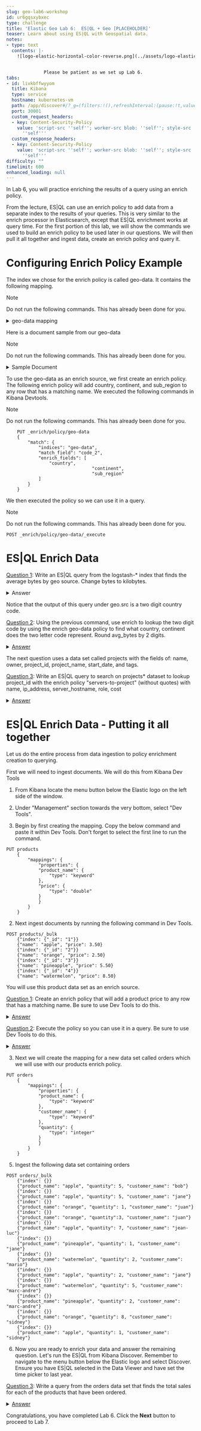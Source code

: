```yaml
---
slug: geo-lab6-workshop
id: ur6gqsxybxec
type: challenge
title: 'Elastic Geo Lab 6:  ES|QL + Geo [PLACEHOLDER]'
teaser: Learn about using ES|QL with Geospatial data.
notes:
- type: text
  contents: |-
    ![logo-elastic-horizontal-color-reverse.png](../assets/logo-elastic-horizontal-color-reverse.png)


              Please be patient as we set up Lab 6.
tabs:
- id: livkbffwyyom
  title: Kibana
  type: service
  hostname: kubernetes-vm
  path: /app/discover#/?_g=(filters:!(),refreshInterval:(pause:!t,value:60000),time:(from:now-48h,to:now))&_a=(columns:!(),dataSource:(dataViewId:trimet-geo-workshop-data,type:dataView),filters:!(),interval:auto,query:(language:kuery,query:''),sort:!(!('@timestamp',desc)))
  port: 30001
  custom_request_headers:
  - key: Content-Security-Policy
    value: 'script-src ''self''; worker-src blob: ''self''; style-src ''unsafe-inline''
      ''self'''
  custom_response_headers:
  - key: Content-Security-Policy
    value: 'script-src ''self''; worker-src blob: ''self''; style-src ''unsafe-inline''
      ''self'''
difficulty: ""
timelimit: 600
enhanced_loading: null
---
```

In Lab 6,  you will practice enriching the results of a query using an enrich policy.

From the lecture, ES|QL can use an enrich policy to add data from a separate index to the results of your queries. This is very similar to the enrich processor in Elasticsearch, except that ES|QL enrichment works at query time.
For the first portion of this lab, we will show the commands we used to build an enrich policy to be used later in our questions. We will then pull it all together and ingest data, create an enrich policy and query it.

Configuring Enrich Policy Example
===

The index we chose for the enrich policy is called geo-data. It contains the following mapping.

> [!NOTE]
> Do not run the following commands. This has already been done for you.

<details>
	<summary><int>geo-data mapping</int></summary>
<code><pre>
{
  "geo-data": {
    "mappings": {
      "_meta": {
        "created_by": "file-data-visualizer"
      },
      "properties": {
        "code_2": {
          "type": "keyword"
        },
        "code_3": {
          "type": "keyword"
        },
        "continent": {
          "type": "keyword"
        },
        "country": {
          "type": "keyword"
        },
        "country_code": {
          "type": "long"
        },
        "iso_3166_2": {
          "type": "keyword"
        },
        "region_code": {
          "type": "long"
        },
        "sub_region": {
          "type": "keyword"
        },
        "sub_region_code": {
          "type": "long"
        }
      }
    }
  }
}
</pre></code>
</details>

Here is a document sample from our geo-data
> [!NOTE]
> Do not run the following commands. This has already been done for you.

<details>
	<summary><int>Sample Document</int></summary>
<code><pre>
"_index": "geo-data",
        "_id": "oCIfZ4oBQHwMZSLzY0kZ",
        "_score": 1,
        "_source": {
          "continent": "Asia",
          "country": "Afghanistan",
          "country_code": 4,
          "sub_region_code": 34,
          "iso_3166_2": "ISO 3166-2:AF",
          "code_2": "AF",
          "code_3": "AFG",
          "sub_region": "Southern Asia",
          "region_code": 142
</pre></code>
</details>

To use the geo-data as an enrich source, we first create an enrich policy. The following enrich policy will add country, continent, and sub_region to any row that has a matching name. We executed the following commands in Kibana Devtools.

> [!NOTE]
> Do not run the following commands. This has already been done for you.

```
    PUT _enrich/policy/geo-data
    {
        "match": {
            "indices": "geo-data",
            "match_field": "code_2",
            "enrich_fields": [
                "country",
								"continent",
								"sub_region"
            ]
        }
    }
```
We then executed the policy so we can use it in a query.

> [!NOTE]
> Do not run the following commands. This has already been done for you.

```
POST _enrich/policy/geo-data/_execute
```

ES|QL Enrich Data
===

<ins>Question 1</ins>: Write an ES|QL query from the logstash-* index that finds the average bytes by geo source. Change bytes to kilobytes.

<details>
	<summary><int>Answer</int></summary>
<code><pre>
from logstash-*
| stats avg_bytes = avg(bytes) by geo.src
| eval avg_bytes_kb = avg_bytes/1024
| keep avg_bytes_kb, geo.src
| limit 10
</pre></code>
</details>

Notice that the output of this query under geo.src is a two digit country code.

<ins>Question 2</ins>: Using the previous command, use enrich to lookup the two digit code by using the enrich geo-data policy to find what country, continent does the two letter code represent. Round avg_bytes by 2 digits.

<details>
	<summary><ins>Answer</ins></summary>
<code><pre>
from logstash-*
| stats avg_bytes = avg(bytes) by geo.src
| eval avg_bytes_kb = round(avg_bytes/1024, 2)
| enrich geo-data on geo.src with country, continent
| keep avg_bytes_kb, geo.src, country, continent
| limit 10
</pre></code>
</details>

The next question uses a data set called projects with the fields of: name, owner, project_id, project_name, start_date, and tags.

<ins>Question 3</ins>: Write an ES|QL query to search on projects* dataset to lookup project_id with the enrich policy "servers-to-project" (without quotes) with name, ip_address, server_hostname, role, cost

<details>
	<summary><ins>Answer</ins></summary>
<code><pre>
from projects*
| enrich servers-to-project on project_id with name, ip_address, server_hostname, role, cost
</pre></code>
</details>


ES|QL Enrich Data - Putting it all together
===

Let us do the entire process from data ingestion to policy enrichment creation to querying.

First we will need to ingest documents. We will do this from Kibana Dev Tools
1. From Kibana locate the menu button below the Elastic logo on the left side of the window.
2. Under "Management" section towards the very bottom, select "Dev Tools".

1. Begin by first creating the mapping. Copy the below command and paste it within Dev Tools. Don't forget to select the first line to run the command.
```
PUT products
    {
        "mappings": {
            "properties": {
            "product_name": {
                "type": "keyword"
            },
            "price": {
                "type": "double"
            }
            }
        }
    }
```
2.  Next ingest documents by running the following command in Dev Tools.
```
POST products/_bulk
    {"index": {"_id": "1"}}
    {"name": "apple", "price": 3.50}
    {"index": {"_id": "2"}}
    {"name": "orange", "price": 2.50}
    {"index": {"_id": "3"}}
    {"name": "pineapple", "price": 5.50}
    {"index": {"_id": "4"}}
    {"name": "watermelon", "price": 8.50}
```
You will use this product data set as an enrich source.

<ins>Question 1</ins>: Create an enrich policy that will add a product price to any row that has a matching name. Be sure to use Dev Tools to do this.

<details>
	<summary><ins>Answer</ins></summary>
<code><pre>
PUT _enrich/policy/enrich-orders-with-price
    {
        "match": {
            "indices": "products",
            "match_field": "name",
            "enrich_fields": [
                "price"
            ]
        }
    }
</pre></code>
</details>

<ins>Question 2</ins>: Execute the policy so you can use it in a query. Be sure to use Dev Tools to do this.

<details>
	<summary><ins>Answer</ins></summary>
<code><pre>
POST _enrich/policy/enrich-orders-with-price/_execute
</pre></code>
</details>

3.  Next we will create the mapping for a new data set called orders which we will use with our products enrich policy.
```
PUT orders
    {
        "mappings": {
            "properties": {
            "product_name": {
                "type": "keyword"
            },
            "customer_name": {
                "type": "keyword"
            },
            "quantity": {
                "type": "integer"
            }
            }
        }
    }
```

5. Ingest the following data set containing orders
```
POST orders/_bulk
    {"index": {}}
    {"product_name": "apple", "quantity": 5, "customer_name": "bob"}
    {"index": {}}
    {"product_name": "apple", "quantity": 5, "customer_name": "jane"}
    {"index": {}}
    {"product_name": "orange", "quantity": 1, "customer_name": "juan"}
    {"index": {}}
    {"product_name": "orange", "quantity":3, "customer_name": "juan"}
    {"index": {}}
    {"product_name": "apple", "quantity": 7, "customer_name": "jean-luc"}
    {"index": {}}
    {"product_name": "pineapple", "quantity": 1, "customer_name": "jane"}
    {"index": {}}
    {"product_name": "watermelon", "quantity": 2, "customer_name": "mario"}
    {"index": {}}
    {"product_name": "apple", "quantity": 2, "customer_name": "jane"}
    {"index": {}}
    {"product_name": "watermelon", "quantity": 5, "customer_name": "marc-andre"}
    {"index": {}}
    {"product_name": "pineapple", "quantity": 2, "customer_name": "marc-andre"}
    {"index": {}}
    {"product_name": "orange", "quantity": 8, "customer_name": "sidney"}
    {"index": {}}
    {"product_name": "apple", "quantity": 1, "customer_name": "sidney"}
```
6.  Now you are ready to enrich your data and answer the remaining question. Let's run the ES|QL from Kibana Discover. Remember to navigate to the menu button below the Elastic logo and select Discover. Ensure you have ES|QL selected in the Data Viewer and have set the time picker to last year.

<ins>Question 3</ins>: Write a query from the orders data set that finds the total sales for each of the products that have been ordered.

<details>
	<summary><ins>Answer</ins></summary>
<code><pre>
from orders |
keep product_name, quantity |
enrich enrich-orders-with-price on product_name |
eval order_total = quantity * price |
stats product_sales = sum(order_total), product_quantity = sum(quantity), price = median(price) by product_name
</pre></code>
</details>

Congratulations, you have completed Lab 6. Click the **Next** button to proceed to Lab 7.
